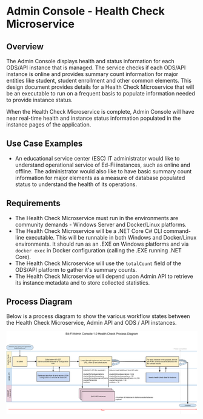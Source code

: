 # Admin Console - Health Check Microservice

## Overview

The Admin Console displays health and status information for each ODS/API instance that is managed.  The service checks if each ODS/API instance is online and provides summary count information for major entities like student, student enrollment and other common elements.  This design document provides details for a Health Check Microservice that will be an executable to run on a frequent basis to populate
information needed to provide instance status.

When the Health Check Microservice is complete, Admin Console will have near real-time health and instance status information populated in the instance pages of the application.

## Use Case Examples

* An educational service center (ESC) IT administrator would like to understand operational service of Ed-Fi instances, such as online and offline.  The administrator would also like to have basic summary count information for major elements as a measure of database populated status to understand the health of its operations.

## Requirements

* The Health Check Microservice must run in the environments are community demands - Windows Server and Docker/Linux platforms.
* The Health Check Microservice will be a .NET Core C# CLI command-line executable.  This will be runnable in both Windows and Docker/Linux environments.  It should run as an .EXE on Windows platforms and via `docker exec` in Docker configuration (calling the .EXE running .NET Core).
* The Health Check Microservice will use the `totalCount` field of the ODS/API platform to gather it's summary counts.
* The Health Check Microservice will depend upon Admin API to retrieve its instance metadata and to store collected statistics.

## Process Diagram

Below is a process diagram to show the various workflow states between the Health Check Microservice, Admin API and ODS / API instances.

![Admin Console - Health Check Process Diagram](img/Admin%20Console%20-%20Health%20Check%20Process%20Diagram.png)

